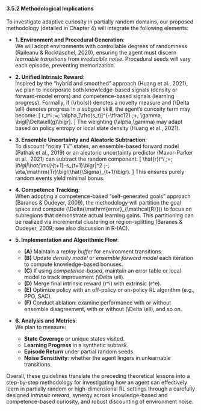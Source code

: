 #### 3.5.2 Methodological Implications

To investigate adaptive curiosity in partially random domains, our proposed methodology (detailed in Chapter 4) will integrate the following elements:

- **1. Environment and Procedural Generation**:  
  We will adopt environments with controllable degrees of randomness (Raileanu & Rocktäschel, 2020), ensuring the agent must discern *learnable transitions* from *irreducible noise*. Procedural seeds will vary each episode, preventing memorization.

- **2. Unified Intrinsic Reward**:  
  Inspired by the “hybrid and smoothed” approach (Huang et al., 2021), we plan to incorporate both knowledge-based signals (density or forward-model errors) and competence-based signals (learning progress). Formally, if \(\rho(s)\) denotes a novelty measure and \(\Delta \ell\) denotes progress in a subgoal skill, the agent’s curiosity term may become:
  \[
     r_t^i 
     \;=\;
     \alpha\,[\rho(s_t)]^{-\tfrac12}
     \;+\;
     \gamma\,
     \bigl[\Delta\ell(g)\bigr].
  \]
  The weighting \(\alpha,\gamma\) may adapt based on policy entropy or local state density (Huang et al., 2021).

- **3. Ensemble Uncertainty and Aleatoric Subtraction**:  
  To discount “noisy TV” states, an ensemble-based forward model (Pathak et al., 2019) or an aleatoric uncertainty predictor (Mavor-Parker et al., 2021) can subtract the random component:
  \[
    \hat{r}_t^i 
    \;=\;
    \bigl\|\hat{\mu}_{t+1}-s_{t+1}\bigr\|^2
    \;-\;
    \eta\,\mathrm{Tr}\bigl(\hat{\Sigma}_{t+1}\bigr).
  \]
  This ensures purely random events yield minimal bonus.

- **4. Competence Tracking**:  
  When adopting a competence-based “self-generated goals” approach (Baranes & Oudeyer, 2009), the methodology will partition the goal space and compute \(\Delta(\mathrm{error}_{\mathcal{R}})\) to focus on subregions that demonstrate actual learning gains. This partitioning can be realized via incremental clustering or region-splitting (Baranes & Oudeyer, 2009; see also discussion in R-IAC).

- **5. Implementation and Algorithmic Flow**:  
  - **(A)** Maintain a *replay buffer* for environment transitions.  
  - **(B)** Update *density model* or *ensemble forward model* each iteration to compute knowledge-based bonuses.  
  - **(C)** If using *competence-based*, maintain an error table or local model to track improvement \(\Delta \ell\).  
  - **(D)** Merge final intrinsic reward \(r^i\) with extrinsic \(r^e\).  
  - **(E)** Optimize policy with an off-policy or on-policy RL algorithm (e.g., PPO, SAC).  
  - **(F)** Conduct ablation: examine performance with or without ensemble disagreement, with or without \(\Delta \ell\), and so on.

- **6. Analysis and Metrics**:  
  We plan to measure:
  - **State Coverage** or unique states visited.  
  - **Learning Progress** in a synthetic subtask.  
  - **Episode Return** under partial random seeds.  
  - **Noise Sensitivity**: whether the agent lingers in unlearnable transitions.  

Overall, these guidelines translate the preceding theoretical lessons into a step-by-step methodology for investigating how an agent can effectively learn in partially random or high-dimensional RL settings through a carefully designed *intrinsic reward*, synergy across knowledge-based and competence-based curiosity, and robust discounting of environment noise.
